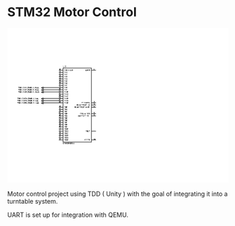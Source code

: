 # STM32 Motor Control

<p align="center">
  <img src="STM32_motor_control.bmp" width="600">
</p>

Motor control project using TDD ( Unity ) with the goal of integrating it into a turntable system.

UART is set up for integration with QEMU.

